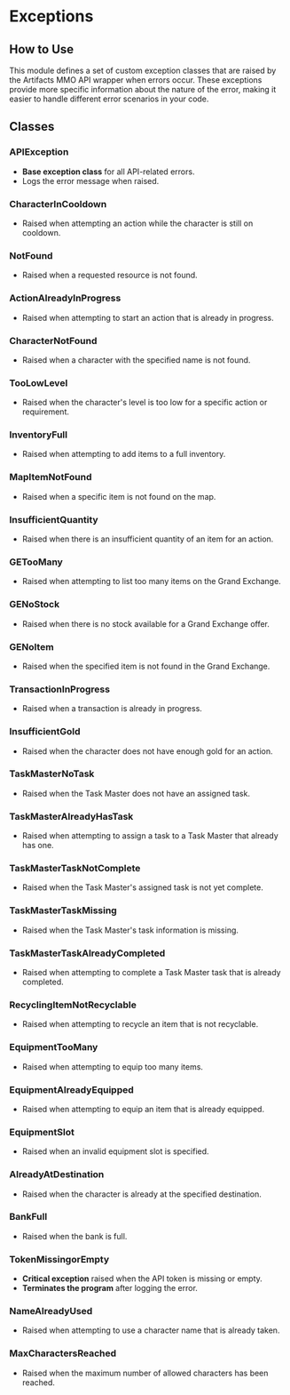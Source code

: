 # Exceptions

## How to Use

This module defines a set of custom exception classes that are raised by the Artifacts MMO API wrapper when errors occur. These exceptions provide more specific information about the nature of the error, making it easier to handle different error scenarios in your code.

## Classes

### APIException

- **Base exception class** for all API-related errors.
- Logs the error message when raised.

### CharacterInCooldown

- Raised when attempting an action while the character is still on cooldown.

### NotFound

- Raised when a requested resource is not found.

### ActionAlreadyInProgress

- Raised when attempting to start an action that is already in progress.

### CharacterNotFound

- Raised when a character with the specified name is not found.

### TooLowLevel

- Raised when the character's level is too low for a specific action or requirement.

### InventoryFull

- Raised when attempting to add items to a full inventory.

### MapItemNotFound

- Raised when a specific item is not found on the map.

### InsufficientQuantity

- Raised when there is an insufficient quantity of an item for an action.

### GETooMany

- Raised when attempting to list too many items on the Grand Exchange.

### GENoStock

- Raised when there is no stock available for a Grand Exchange offer.

### GENoItem

- Raised when the specified item is not found in the Grand Exchange.

### TransactionInProgress

- Raised when a transaction is already in progress.

### InsufficientGold

- Raised when the character does not have enough gold for an action.

### TaskMasterNoTask

- Raised when the Task Master does not have an assigned task.

### TaskMasterAlreadyHasTask

- Raised when attempting to assign a task to a Task Master that already has one.

### TaskMasterTaskNotComplete

- Raised when the Task Master's assigned task is not yet complete.

### TaskMasterTaskMissing

- Raised when the Task Master's task information is missing.

### TaskMasterTaskAlreadyCompleted

- Raised when attempting to complete a Task Master task that is already completed.

### RecyclingItemNotRecyclable

- Raised when attempting to recycle an item that is not recyclable.

### EquipmentTooMany

- Raised when attempting to equip too many items.

### EquipmentAlreadyEquipped

- Raised when attempting to equip an item that is already equipped.

### EquipmentSlot

- Raised when an invalid equipment slot is specified.

### AlreadyAtDestination

- Raised when the character is already at the specified destination.

### BankFull

- Raised when the bank is full.

### TokenMissingorEmpty

- **Critical exception** raised when the API token is missing or empty.
- **Terminates the program** after logging the error.

### NameAlreadyUsed

- Raised when attempting to use a character name that is already taken.

### MaxCharactersReached

- Raised when the maximum number of allowed characters has been reached.
